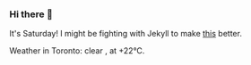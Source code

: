 ### Hi there :wave:

It's Saturday! I might be fighting with Jekyll to make [this](https://swissclubtoronto.ca) better.

Weather in Toronto: clear , at +22°C.
